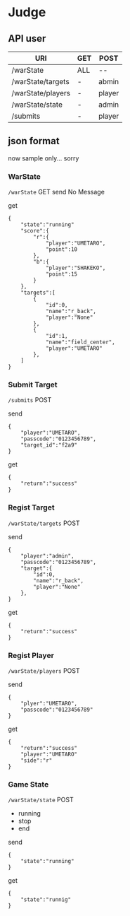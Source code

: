# Judge

## API user
|URI|GET|POST|
|---|----|---|
|/warState|ALL|--|
|/warState/targets|-|abmin|
|/warState/players|-|player|
|/warState/state|-|admin|
|/submits|-|player|

## json format
now sample only... sorry
### WarState
`/warState` GET
send
No Message

get
```
{
    "state":"running"
    "score":{
        "r":{
            "player":"UMETARO",
            "point":10
        },
        "b":{
            "player":"SHAKEKO",
            "point":15
        }
    },
    "targets":[
        {
            "id":0,
            "name":"r_back",
            "player":"None"
        },
        {
            "id":1,
            "name":"field_center",
            "player":"UMETARO"
        },
    ]
}
```

### Submit Target
`/submits` POST

send
```
{
    "player":"UMETARO",
    "passcode":"0123456789",
    "target_id":"f2a9"
}
```

get
```
{
    "return":"success"
}
```

### Regist Target
`/warState/targets` POST

send
```
{
    "player":"admin",
    "passcode":"0123456789",
    "target":{
        "id":0,
        "name":"r_back",
        "player":"None"
    },
}
```

get
```
{
    "return":"success"
}
```

### Regist Player
`/warState/players` POST

send
```
{
    "plyer":"UMETARO",
    "passcode":"0123456789"
}
```

get
```
{
    "return":"success"
    "player":"UMETARO"
    "side":"r"
}
```

### Game State
`/warState/state` POST

- running
- stop
- end

send
```
{
    "state":"running"
}
```

get
```
{
    "state":"runnig"
}
```
